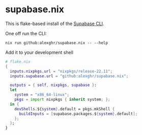 # supabase.nix

This is flake-based install of the [Supabase CLI].

One off run the CLI:

```shell
nix run github:alexghr/supabase.nix -- --help
```

Add it to your development shell

```nix
# flake.nix
{
  inputs.nixpkgs.url = "nixpkgs/release-22.11";
  inputs.supabase.url = "github:alexghr/supabase.nix";

  outputs = { self, nixpkgs, supabase }:
  let
    system = "x86_64-linux";
    pkgs = import nixpkgs { inherit system; };
  in {
    devShells.${system}.default = pkgs.mkShell {
      buildInputs = [supabase.packages.${system}.default];
    };
  };
}

```

[Supabase CLI]: https://github.com/supabase/cli
